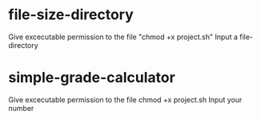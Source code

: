 # file-size-directory

Give excecutable permission to the file "chmod +x project.sh" Input a file-directory
# simple-grade-calculator

Give excecutable permission to the file chmod +x project.sh Input your number
